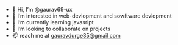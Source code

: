 - 👋 Hi, I’m @gaurav69-ux
- 👀 I’m interested in web-devlopment and sowftware devlopment
- 🌱 I’m currently learning javasript
- 💞️ I’m looking to collaborate on projects
- 📫 reach me at gauravdurge35@gmail.com

<!---
gaurav69-ux/gaurav69-ux is a ✨ special ✨ repository because its `README.md` (this file) appears on your GitHub profile.
You can click the Preview link to take a look at your changes.
--->
